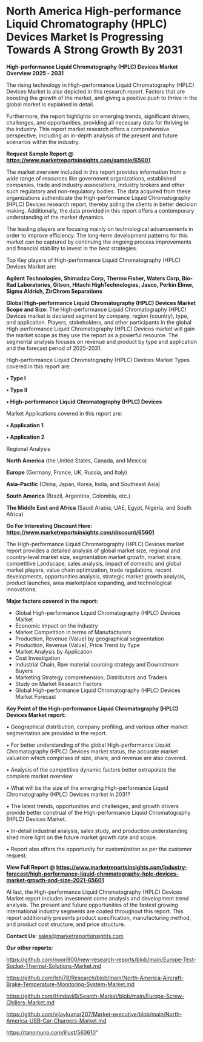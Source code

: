 # North America High-performance Liquid Chromatography (HPLC) Devices Market Is Progressing Towards A Strong Growth By 2031

<Strong> High-performance Liquid Chromatography (HPLC) Devices Market Overview 2025 - 2031</strong>

The rising technology in High-performance Liquid Chromatography (HPLC) Devices Market is also depicted in this research report. Factors that are boosting the growth of the market, and giving a positive push to thrive in the global market is explained in detail.

Furthermore, the report highlights on emerging trends, significant drivers, challenges, and opportunities, providing all necessary data for thriving in the industry. This report market research offers a comprehensive perspective, including an in-depth analysis of the present and future scenarios within the industry.

<strong>Request Sample Report @ <a href=https://www.marketreportsinsights.com/sample/65601>https://www.marketreportsinsights.com/sample/65601</a></strong>

The market overview included in this report provides information from a wide range of resources like government organizations, established companies, trade and industry associations, industry brokers and other such regulatory and non-regulatory bodies. The data acquired from these organizations authenticate the High-performance Liquid Chromatography (HPLC) Devices research report, thereby aiding the clients in better decision making. Additionally, the data provided in this report offers a contemporary understanding of the market dynamics.

The leading players are focusing mainly on technological advancements in order to improve efficiency. The long-term development patterns for this market can be captured by continuing the ongoing process improvements and financial stability to invest in the best strategies.

Top Key players of High-performance Liquid Chromatography (HPLC) Devices Market are:

<strong>Agilent Technologies, Shimadzu Corp, Thermo Fisher, Waters Corp, Bio-Rad Laboratories, Gilson, Hitachi HighTechnologies, Jasco, Perkin Elmer, Sigma Aldrich, ZirChrom Separations</strong>

<strong><b>Global High-performance Liquid Chromatography (HPLC) Devices Market Scope and Size:</b></strong>
The High-performance Liquid Chromatography (HPLC) Devices market is declared segment by company, region (country), type, and application. Players, stakeholders, and other participants in the global High-performance Liquid Chromatography (HPLC) Devices market will gain the market scope as they use the report as a powerful resource. The segmental analysis focuses on revenue and product by type and application and the forecast period of 2025-2031.

High-performance Liquid Chromatography (HPLC) Devices Market Types covered in this report are:

<strong>• Type I

• Type II

• High-performance Liquid Chromatography (HPLC) Devices</strong>

Market Applications covered in this report are:

<strong>• Application 1

• Application 2</strong> 

Regional Analysis

<strong>North America</strong> (the United States, Canada, and Mexico)

<strong>Europe</strong> (Germany, France, UK, Russia, and Italy)

<strong>Asia-Pacific</strong> (China, Japan, Korea, India, and Southeast Asia)

<strong>South America</strong> (Brazil, Argentina, Colombia, etc.)

<strong>The Middle East and Africa</strong> (Saudi Arabia, UAE, Egypt, Nigeria, and South Africa)

<strong>Go For Interesting Discount Here: <a href=https://www.marketreportsinsights.com/discount/65601>https://www.marketreportsinsights.com/discount/65601</a></strong>

The High-performance Liquid Chromatography (HPLC) Devices market report provides a detailed analysis of global market size, regional and country-level market size, segmentation market growth, market share, competitive Landscape, sales analysis, impact of domestic and global market players, value chain optimization, trade regulations, recent developments, opportunities analysis, strategic market growth analysis, product launches, area marketplace expanding, and technological innovations.

<strong><b>Major factors covered in the report:</b></strong>
<ul>
  <li>Global High-performance Liquid Chromatography (HPLC) Devices Market </li>
  <li>Economic Impact on the Industry</li>
  <li>Market Competition in terms of Manufacturers</li>
  <li>Production, Revenue (Value) by geographical segmentation</li>
  <li>Production, Revenue (Value), Price Trend by Type</li>
  <li>Market Analysis by Application</li>
  <li>Cost Investigation</li>
  <li>Industrial Chain, Raw material sourcing strategy and Downstream Buyers</li>
  <li>Marketing Strategy comprehension, Distributors and Traders</li>
  <li>Study on Market Research Factors</li>
  <li>Global High-performance Liquid Chromatography (HPLC) Devices Market Forecast</li>
</ul>

<strong><b>Key Point of the High-performance Liquid Chromatography (HPLC) Devices Market report:</b></strong>

• Geographical distribution, company profiling, and various other market segmentation are provided in the report.

• For better understanding of the global High-performance Liquid Chromatography (HPLC) Devices market status, the accurate market valuation which comprises of size, share, and revenue are also covered.

• Analysis of the competitive dynamic factors better extrapolate the complete market overview

• What will be the size of the emerging High-performance Liquid Chromatography (HPLC) Devices market in 2031?

• The latest trends, opportunities and challenges, and growth drivers provide better construal of the High-performance Liquid Chromatography (HPLC) Devices Market.

• In-detail industrial analysis, sales study, and production understanding shed more light on the future market growth rate and scope.

• Report also offers the opportunity for customization as per the customer request.

<strong><b>View Full Report @ <a href=https://www.marketreportsinsights.com/industry-forecast/high-performance-liquid-chromatography-hplc-devices-market-growth-and-size-2021-65601>https://www.marketreportsinsights.com/industry-forecast/high-performance-liquid-chromatography-hplc-devices-market-growth-and-size-2021-65601</a></b></strong>


At last, the High-performance Liquid Chromatography (HPLC) Devices Market report includes investment come analysis and development trend analysis. The present and future opportunities of the fastest growing international industry segments are coated throughout this report. This report additionally presents product specification, manufacturing method, and product cost structure, and price structure.

<strong>Contact Us:</strong>
sales@marketreportsinsights.com

<strong>Our other reports:</strong>

<a href=https://github.com/noori900/new-research-reports/blob/main/Europe-Test-Socket-Thermal-Solutions-Market.md>https://github.com/noori900/new-research-reports/blob/main/Europe-Test-Socket-Thermal-Solutions-Market.md</a>

<a href=https://github.com/Ishi78/Research/blob/main/North-America-Aircraft-Brake-Temperature-Monitoring-System-Market.md>https://github.com/Ishi78/Research/blob/main/North-America-Aircraft-Brake-Temperature-Monitoring-System-Market.md</a>

<a href=https://github.com/Hindavii9/Search-Market/blob/main/Europe-Screw-Chillers-Market.md>https://github.com/Hindavii9/Search-Market/blob/main/Europe-Screw-Chillers-Market.md</a>

<a href=https://github.com/vijaykumar207/Market-executive/blob/main/North-America-USB-Car-Chargers-Market.md>https://github.com/vijaykumar207/Market-executive/blob/main/North-America-USB-Car-Chargers-Market.md</a>

<a href=https://tanomuno.com/illust/563610>https://tanomuno.com/illust/563610</a>"
